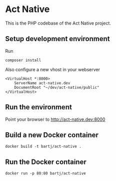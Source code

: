# Act Native
This is the PHP codebase of the Act Native project.

## Setup development environment
Run

    composer install

Also configure a new vhost in your webserver

    <VirtualHost *:8000>
        ServerName act-native.dev
        DocumentRoot "~/dev/act-native/public"
    </VirtualHost>

## Run the environment
Point your browser to http://act-native.dev:8000

## Build a new Docker container

    docker build -t bartj/act-native .

## Run the Docker container

    docker run -p 80:80 bartj/act-native